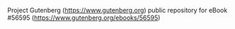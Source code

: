 Project Gutenberg (https://www.gutenberg.org) public repository for
eBook #56595 (https://www.gutenberg.org/ebooks/56595)
